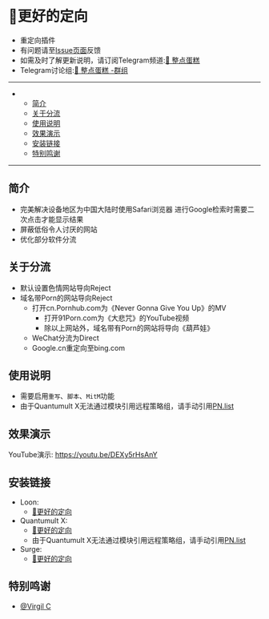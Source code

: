 # 🎾更好的定向
  * 重定向插件
  * 有问题请至[Issue页面](https://github.com/dhawudh/Beta-GoogleVC/issues)反馈
  * 如需及时了解更新说明，请订阅Telegram频道:[🍰 整点蛋糕](https://t.me/GetSomeCakeChannel)
  * Telegram讨论组:[🍰 整点蛋糕 -群组](https://t.me/GetSomeCake)

---

-
  - [简介](#简介)
  - [关于分流](#关于分流)
  - [使用说明](#使用说明)
  - [效果演示](#效果演示)
  - [安装链接](#安装链接)
  - [特别鸣谢](#特别鸣谢)

---
## 简介
  * 完美解决设备地区为中国大陆时使用Safari浏览器
    进行Google检索时需要二次点击才能显示结果
  * 屏蔽低俗令人讨厌的网站  
  * 优化部分软件分流  

## 关于分流
  * 默认设置色情网站导向Reject
  * 域名带Porn的网站导向Reject
    * 打开cn.Pornhub.com为《Never Gonna Give You Up》的MV
      * 打开91Porn.com为《大悲咒》的YouTube视频
       * 除以上网站外，域名带有Porn的网站将导向《葫芦娃》
    * WeChat分流为Direct 
    * Google.cn重定向至bing.com 

## 使用说明
  * 需要启用`重写`、`脚本`、`MitM`功能
  * 由于Quantumult X无法通过模块引用远程策略组，请手动引用[PN.list](https://raw.githubusercontent.com/dhawudh/Beta-GoogleVC/main/PN.list)

## 效果演示
YouTube演示: https://youtu.be/DEXy5rHsAnY


## 安装链接
  * Loon:
    * [🎾更好的定向](./Beta-Loon?raw=true "Beta-Loon")
  * Quantumult X:
    * [🎾更好的定向](./Beta-QuanX?raw=true "Beta-QuanX")
     * 由于Quantumult X无法通过模块引用远程策略组，请手动引用[PN.list](https://raw.githubusercontent.com/dhawudh/Beta-GoogleVC/main/PN.list)
  * Surge:
    * [🎾更好的定向](./Beta-Surge?raw=true "Beta-Surge")

 


## 特别鸣谢
  * [@Virgil C](https://github.com/VirgilClyne)
